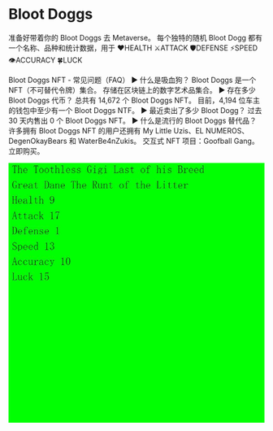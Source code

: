 # Bloot Doggs

准备好带着你的 Bloot Doggs 去 Metaverse。 每个独特的随机 Bloot Dogg 都有一个名称、品种和统计数据，用于 ❤️HEALTH ⚔️ATTACK 🛡DEFENSE ⚡️SPEED 👁ACCURACY 🍀LUCK

Bloot Doggs NFT - 常见问题（FAQ）
▶ 什么是吸血狗？
Bloot Doggs 是一个 NFT（不可替代令牌）集合。 存储在区块链上的数字艺术品集合。
▶ 存在多少 Bloot Doggs 代币？
总共有 14,672 个 Bloot Doggs NFT。 目前，4,194 位车主的钱包中至少有一个 Bloot Doggs NTF。
▶ 最近卖出了多少 Bloot Dogg？
过去 30 天内售出 0 个 Bloot Doggs NFT。
▶ 什么是流行的 Bloot Doggs 替代品？
许多拥有 Bloot Doggs NFT 的用户还拥有 My Little Uzis、EL NUMEROS、DegenOkayBears 和 WaterBe4nZukis。
  交互式 NFT 项目：Goofball Gang。 立即购买。

![nft](1662147999603.jpg)

